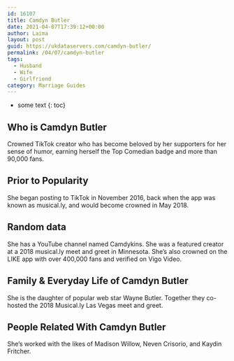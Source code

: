 ```yaml
---
id: 16107
title: Camdyn Butler
date: 2021-04-07T17:39:12+00:00
author: Laima
layout: post
guid: https://ukdataservers.com/camdyn-butler/
permalink: /04/07/camdyn-butler
tags:
  - Husband
  - Wife
  - Girlfriend
category: Marriage Guides
---
```


* some text
{: toc}


## Who is Camdyn Butler
                  
                  
                  
Crowned TikTok creator who has become beloved by her supporters for her sense of humor, earning herself the Top Comedian badge and more than 90,000 fans. 
                  
              
            
              
            
                
                
                
## Prior to Popularity
                  
                  
                  
She began posting to TikTok in November 2016, back when the app was known as musical.ly, and would become crowned in May 2018. 
                  
              
            
              
            
                
                
                
## Random data
                  
                  
                  
She has a YouTube channel named Camdykins. She was a featured creator at a 2018 musical.ly meet and greet in Minnesota. She&#8217;s also crowned on the LIKE app with over 400,000 fans and verified on Vigo Video. 
                  
              
            
              
            
                
                
                
## Family & Everyday Life of Camdyn Butler
                  
                  
                  
She is the daughter of popular web star Wayne Butler. Together they co-hosted the 2018 Musical.ly Las Vegas meet and greet.
                  
              
            
              
            
                
                
                
## People Related With Camdyn Butler
                  
                  
                  
She&#8217;s worked with the likes of Madison Willow, Neven Crisorio, and Kaydin Fritcher. 
                  
              
            
              
            
                
              
            
              
              
            
            
              
            
          
          
          